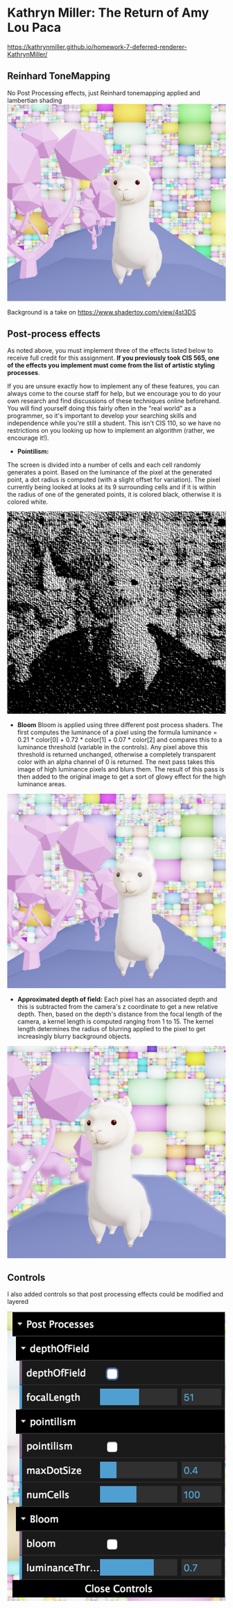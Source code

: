 # Kathryn Miller: The Return of Amy Lou Paca

https://kathrynmiller.github.io/homework-7-deferred-renderer-KathrynMiller/


## Reinhard ToneMapping

No Post Processing effects, just Reinhard tonemapping applied and lambertian shading
![](basic.png)

Background is a take on https://www.shadertoy.com/view/4st3DS 

## Post-process effects
As noted above, you must implement three of the effects listed below to receive full credit for this assignment. __If you previously took CIS 565, one of the effects you implement must come from the list of artistic styling processes__.

If you are unsure exactly how to implement any of these features, you can always come to the course staff for help, but we encourage you to do your own research and find discussions of these techniques online beforehand. You will find yourself doing this fairly often in the "real world" as a programmer, so it's important to develop your searching skills and independence while you're still a student. This isn't CIS 110, so we have no restrictions on you looking up how to implement an algorithm (rather, we encourage it!).


* __Pointilism:__

The screen is divided into a number of cells and each cell randomly generates a point. Based on the luminance of the pixel at the generated point, a dot radius is computed (with a slight offset for variation). The pixel currently being looked at looks at its 9 surrounding cells and if it is within the radius of one of the generated points, it is colored black, otherwise it is colored white.


![](dots.png)

* __Bloom__
Bloom is applied using three different post process shaders. The first computes the luminance of a pixel using the formula luminance = 0.21 * color[0] + 0.72 * color[1] + 0.07 * color[2] and compares this to a luminance threshold (variable in the controls). Any pixel above this threshold is returned unchanged, otherwise a completely transparent color with an alpha channel of 0 is returned. The next pass takes this image of high luminance pixels and blurs them. The result of this pass is then added to the original image to get a sort of glowy effect for the high luminance areas.

![](bloom.png)

* __Approximated depth of field:__ 
Each pixel has an associated depth and this is subtracted from the camera's z coordinate to get a new relative depth. Then, based on the depth's distance from the focal length of the camera, a kernel length is computed ranging from 1 to 15. The kernel length determines the radius of blurring applied to the pixel to get increasingly blurry background objects.

![](depth.png)

## Controls

I also added controls so that post processing effects could be modified and layered

![](controls.png)



